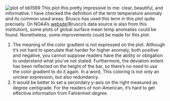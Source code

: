 ![plot of bb1569](https://github.com/biabbiassago/PUI2017_bb1569/blob/master/HW8_bb1569/tempPlot.png)
This plot this pretty impressive to me: clear, beautiful, and informative.
I have checked the definition of the term temperature anomaly and its common used areas. Brusco has used this term in this plot quite precisely. On NOAA’s [website](https://www.ncdc.noaa.gov/sotc/global/201710#temp)(Brusco’s data source is also from this institution), some plots of global surface mean temp anomalies could be found.
Nonetheless, some improvements could be made for this plot:
1) The meaning of the color gradient is not expressed on the plot. Although it’s not hard to speculate that harder for higher anomaly, both positive and negative, you cannot suppose readers have the ability or obligation to understand what you’ve not stated. Furthermore, the deviation extent has been reflected on the height of the bar, so there’s no need to use the color gradient to do it again. In a word, This coloring is not only an unclear expression, but also redundancy.
2) It would be better to set a secondary y-axis on the right measured as degree centigrade. For the readers of non-American, it’s hard to get effective information from Fahrenheit degree.
